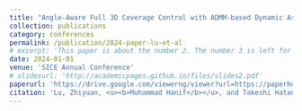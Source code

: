 ```yaml
---
title: "Angle-Aware Full 3D Coverage Control with ADMM-based Dynamic Assignment of Charging Stations"
collection: publications
category: conferences
permalink: /publication/2024-paper-lu-et-al
# excerpt: 'This paper is about the number 2. The number 3 is left for future work.'
date: 2024-01-01
venue: 'SICE Annual Conference'
# slidesurl: 'http://academicpages.github.io/files/slides2.pdf'
paperurl: 'https://drive.google.com/viewerng/viewer?url=https://paperhost.org/proceedings/controls/SICE24/files/0313.pdf'
citation: 'Lu, Zhiyuan, <u><b>Muhammad Hanif</b></u>, and Takeshi Hatanaka. (2024). "<b>Angle-Aware Full 3D Coverage Control with ADMM-based Dynamic Assignment of Charging Stations.</b>" <i>SICE Annual Conference 2024</i>.'
---
```


<!-- The contents above will be part of a list of publications, if the user clicks the link for the publication than the contents of section will be rendered as a full page, allowing you to provide more information about the paper for the reader. When publications are displayed as a single page, the contents of the above "citation" field will automatically be included below this section in a smaller font. -->